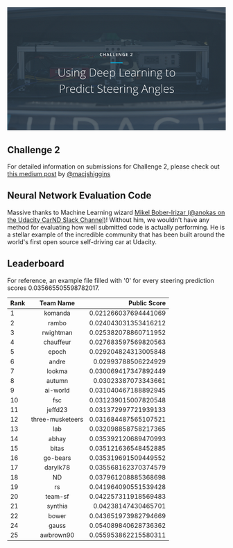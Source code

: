 <img src="../../images/challenge2.png" alt="Self-Driving Car" width="800px">

## Challenge 2
For detailed information on submissions for Challenge 2, please check out [this medium post](https://medium.com/@maccallister.h/challenge-2-submission-guidelines-284ce6641c41#.az85snjmh) by [@macjshiggins](https://twitter.com/macjshiggins)

## Neural Network Evaluation Code
Massive thanks to Machine Learning wizard [Mikel Bober-Irizar (@anokas on the Udacity CarND Slack Channel)](https://github.com/mxbi)! Without him, we wouldn't have any method for evaluating how well submitted code is actually performing. He is a stellar example of the incredible community that has been built around the world's first open source self-driving car at Udacity.

## Leaderboard

For reference, an example file filled with '0' for every steering prediction scores 0.035665505598782017.

| Rank | Team Name        |     Public Score     |
| ---- | :---------------:| --------------------:|
| 1    | komanda          | 0.021266037694441069 |
| 2    | rambo            | 0.024043031353416212 |
| 3    | rwightman        | 0.025382078860711952 |
| 4    | chauffeur        | 0.027683597569820563 |
| 5    | epoch            | 0.029204824313005848 |
| 6    | andre            | 0.02993788506224929  |
| 7    | lookma           | 0.030069417347892449 |
| 8    | autumn           | 0.03023387073343661  |
| 9    | ai-world         | 0.031040467188892945 |
| 10   | fsc              | 0.031239015007820548 |
| 11   | jeffd23          | 0.031372997721939133 |
| 12   | three-musketeers | 0.031684487565107521 |
| 13   | lab              | 0.032098858758217365 |
| 14   | abhay            | 0.035392120689470993 |
| 15   | bitas            | 0.035121636548452885 |
| 16   | go-bears         | 0.035319691509449552 |
| 17   | darylk78         | 0.035568162370374579 |
| 18   | ND               | 0.037961208885368698 |
| 19   | rs               | 0.041964090551539428 |
| 20   | team-sf          | 0.042257311918569483 |
| 21   | synthia          | 0.04238147430465701  |
| 22   | bower            | 0.043651973982794669 | 
| 24   | gauss            | 0.054089840628736362 |
| 25   | awbrown90        | 0.055953862215580311 |

 






